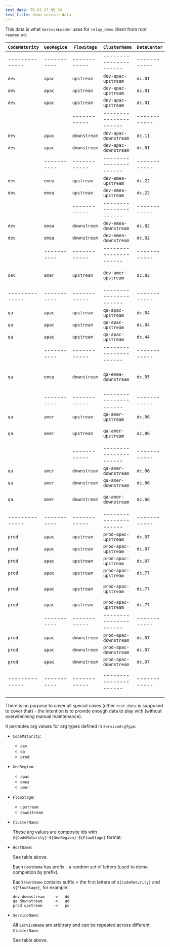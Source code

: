 ```yaml
---
test_data: TD_63_37_05_36
test_title: demo service data
---
```


This data is what `ServiceLoader` uses for `relay_demo` client from root `readme.md`:

| `CodeMaturity` | `GeoRegion` | `FlowStage`  | `ClusterName`          | `DataCenter` | `HostName`   | `ServiceName` | `IpAddress`      | `GroupLabel`         | is_populated     | comment                           |
|----------------|-------------|--------------|------------------------|--------------|--------------|---------------|------------------|----------------------|------------------|-----------------------------------|
| -------------- | ----------- | ------------ | ---------------------- | ------------ | ------------ | ------------- | ---------------- | -------------------- | ---------------- | `dev` is everywhere but limited   |
| `dev`          | `apac`      | `upstream`   | `dev-apac-upstream`    | `dc.01`      | `zxcv-du`    | `s_a`         | `ip.192.168.1.1` | `aaa,sss`            | Y                |                                   |
| `dev`          | `apac`      | `upstream`   | `dev-apac-upstream`    | `dc.01`      | `zxcv-du`    | `s_b`         | `ip.192.168.1.1` | `bbb,sss`            | Y                |                                   |
| `dev`          | `apac`      | `upstream`   | `dev-apac-upstream`    | `dc.01`      | `zxcv-du`    | `s_c`         | `ip.192.168.1.1` | `ccc,sss`            | Y                |                                   |
|                |             | ------------ | ---------------------- | ------------ | ------------ | ------------- | ---------------- | -------------------- | ---------------- |                                   |
| `dev`          | `apac`      | `downstream` | `dev-apac-downstream`  | `dc.11`      | `zxcv-dd`    | `tt`          | `ip.172.16.1.2`  | `rrr`                | Y                |                                   |
| `dev`          | `apac`      | `downstream` | `dev-apac-downstream`  | `dc.01`      | `poiu-dd`    | `xx`          | `ip.192.168.1.3` | `rrr,hhh`            | Y                |                                   |
|                | ----------- | ------------ | ---------------------- | ------------ | ------------ | ------------- | ---------------- | -------------------- | ---------------- | `emea` has no `s_c`               |
| `dev`          | `emea`      | `upstream`   | `dev-emea-upstream`    | `dc.22`      | `asdf-du`    | `s_a`         | `ip.172.16.2.1`  | `aaa,sss`            | Y                |                                   |
| `dev`          | `emea`      | `upstream`   | `dev-emea-upstream`    | `dc.22`      | `asdf-du`    | `s_b`         | `ip.172.16.2.1`  | `bbb,sss`            | Y                |                                   |
|                |             | ------------ | ---------------------- | ------------ | ------------ | ------------- | ---------------- | -------------------- | ---------------- |                                   |
| `dev`          | `emea`      | `downstream` | `dev-emea-downstream`  | `dc.02`      | `xcvb-dd`    | `xx`          | `ip.192.168.2.2` | `rrr,hhh`            | Y                |                                   |
| `dev`          | `emea`      | `downstream` | `dev-emea-downstream`  | `dc.02`      | `xcvb-dd`    | `zz`          | `ip.192.168.2.2` | `rrr,hhh,odd`        | Y                |                                   |
|                | ----------- | ------------ | ---------------------- | ------------ | ------------ | ------------- | ---------------- | -------------------- | ---------------- | `amer` has only `dev` `upstream`  |
| `dev`          | `amer`      | `upstream`   | `dev-amer-upstream`    | `dc.03`      | `qwer-du`    | `s_a`         | `ip.192.168.3.1` | `aaa,sss`            | Y                | `amer` has only `s_a` service     |
| -------------- | ----------- | ------------ | ---------------------- | ------------ | ------------ | ------------- | ---------------- | -------------------- | ---------------- |                                   |
| `qa`           | `apac`      | `upstream`   | `qa-apac-upstream`     | `dc.04`      | `hjkl-qu`    | `s_a`         | `ip.192.168.4.1` | `aaa,sss`            | Y                |                                   |
| `qa`           | `apac`      | `upstream`   | `qa-apac-upstream`     | `dc.04`      | `hjkl-qu`    | `s_b`         | `ip.192.168.4.1` | `bbb,sss`            | Y                |                                   |
| `qa`           | `apac`      | `upstream`   | `qa-apac-upstream`     | `dc.44`      | `poiu-qu`    | `s_c`         | `ip.172.16.4.2`  | `ccc,sss`            | Y                |                                   |
|                | ----------- | ------------ | ---------------------- | ------------ | ------------ | ------------- | ---------------- | -------------------- | ---------------- |                                   |
| `qa`           | `emea`      | `downstream` | `qa-emea-downstream`   | `dc.05`      |              |               |                  |                      | Y                | no `qa` in `emea` (empty cluster) |
|                | ----------- | ------------ | ---------------------- | ------------ | ------------ | ------------- | ---------------- | -------------------- | ---------------- |                                   |
| `qa`           | `amer`      | `upstream`   | `qa-amer-upstream`     | `dc.06`      | `rtyu-qu`    | `s_a`         | `ip.192.168.6.1` | `aaa,sss`            | Y                |                                   |
| `qa`           | `amer`      | `upstream`   | `qa-amer-upstream`     | `dc.06`      | `rt-qu`      |               | `ip.192.168.6.2` |                      | Y                | host `rt-du` has no services      |
|                |             | ------------ | ---------------------- | ------------ | ------------ | ------------- | ---------------- | -------------------- | ---------------- |                                   |
| `qa`           | `amer`      | `downstream` | `qa-amer-downstream`   | `dc.06`      | `sdfgh-qd`   | `tt1`         | `ip.192.168.6.3` | `rrr`                | Y                |                                   |
| `qa`           | `amer`      | `downstream` | `qa-amer-downstream`   | `dc.06`      | `sdfgb-qd`   | `xx`          | `ip.192.168.6.4` | `rrr,hhh`            | Y                |                                   |
| `qa`           | `amer`      | `downstream` | `qa-amer-downstream`   | `dc.66`      | `sdfg-qd`    |               | `ip.172.16.6.5`  |                      | Y                | host `sdfg-qd` has no services    |
| -------------- | ----------- | ------------ | ---------------------- | ------------ | ------------ | ------------- | ---------------- | -------------------- | ---------------- | `prod` is only in `apac`          |
| `prod`         | `apac`      | `upstream`   | `prod-apac-upstream`   | `dc.07`      | `qwer-pd-1`  | `s_a`         | `ip.192.168.7.1` | `aaa,sss`            | Y                |                                   |
| `prod`         | `apac`      | `upstream`   | `prod-apac-upstream`   | `dc.07`      | `qwer-pd-1`  | `s_b`         | `ip.192.168.7.1` | `bbb,sss`            | Y                |                                   |
| `prod`         | `apac`      | `upstream`   | `prod-apac-upstream`   | `dc.07`      | `qwer-pd-3`  | `s_c`         | `ip.192.168.7.2` | `ccc,sss`            | Y                |                                   |
| `prod`         | `apac`      | `upstream`   | `prod-apac-upstream`   | `dc.77`      | `qwer-pd-2`  | `s_a`         | `ip.172.16.7.2`  | `aaa,sss`            | Y                |                                   |
| `prod`         | `apac`      | `upstream`   | `prod-apac-upstream`   | `dc.77`      | `qwer-pd-2`  | `s_b`         | `ip.172.16.7.2`  | `bbb,xxx`            | Y                | diff `GroupLabel` for `s_b`       |
| `prod`         | `apac`      | `upstream`   | `prod-apac-upstream`   | `dc.77`      | `qwer-pd-2`  | `s_c`         | `ip.172.16.7.2`  | `ccc,sss`            | Y                |                                   |
|                | ----------- | ------------ | ---------------------- | ------------ | ------------ | ------------- | ---------------- | -------------------- | ---------------- |                                   |
| `prod`         | `apac`      | `downstream` | `prod-apac-downstream` | `dc.07`      | `wert-pd-1`  | `tt1`         | `ip.192.168.7.3` | `rrr`                | Y                |                                   |
| `prod`         | `apac`      | `downstream` | `prod-apac-downstream` | `dc.07`      | `wert-pd-2`  | `tt2`         | `ip.192.168.7.4` | `rrr`                | Y                |                                   |
| `prod`         | `apac`      | `downstream` | `prod-apac-downstream` | `dc.07`      | `wert-pd-2`  | `xx`          | `ip.192.168.7.4` | `rrr,hhh`            | Y                |                                   |
| -------------- | ----------- | ------------ | ---------------------- | ------------ | ------------ | ------------- | ---------------- | -------------------- | ---------------- | ------------------------------    |
|                |             |              |                        |              |              |               |                  |                      |                  |                                   |

There is no purpose to cover all special cases (other `test_data` is supposed to cover that) -
the intention is to provide enough data to play with (without overwhelming manual maintenance).

It permutes arg values for arg types defined in `ServiceArgType`:

*   `CodeMaturity`:

    *   `dev`
    *   `qa`
    *   `prod`

*   `GeoRegion`:

    *   `apac`
    *   `emea`
    *   `amer`

*   `FlowStage`:

    *   `upstream`
    *   `downstream`

*   `ClusterName`:

    These arg values are composite ids with `${CodeMaturity}-${GeoRegion}-${FlowStage}` format.

*   `HostName`:

    See table above.

    Each `HostName` has prefix - a random set of letters (used to demo completion by prefix).

    Each `HostName` contains suffix = the first letters of `${CodeMaturity}` and `${FlowStage}`, for example:

    ```
    dev downstream    ->   dd
    qa downstream     ->   qd
    prod upstream     ->   pu
    ```

*   `ServiceName`:

    All `ServiceName` are arbitrary and can be repeated across different `ClusterName`.

    See table above.
